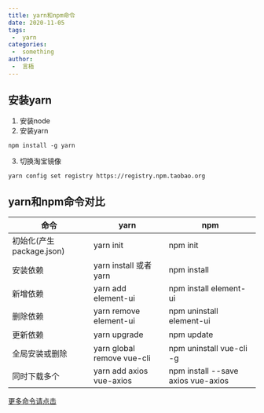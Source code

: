 ```yaml
---
title: yarn和npm命令
date: 2020-11-05
tags:
 -  yarn
categories:
 -  something
author:
 -  言梧
---
```



## 安装yarn
1. 安装node
2. 安装yarn
```
npm install -g yarn
```
3. 切换淘宝镜像
```
yarn config set registry https://registry.npm.taobao.org
```

## yarn和npm命令对比

 命令 | yarn | npm
---|---|---
初始化(产生package.json) | yarn init | npm init
安装依赖 | yarn install 或者 yarn | npm install
新增依赖 | yarn add element-ui | npm install element-ui
删除依赖 | yarn remove element-ui | npm uninstall element-ui
更新依赖 | yarn upgrade | npm update
全局安装或删除 | yarn global remove vue-cli | npm uninstall vue-cli -g
同时下载多个 | yarn add axios vue-axios | npm install --save axios vue-axios

[更多命令请点击](https://yarn.bootcss.com/)


